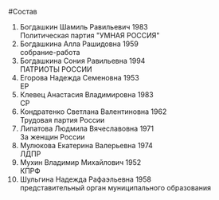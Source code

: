 #Состав
1. Богдашкин Шамиль Равильевич 1983   
    Политическая партия "УМНАЯ РОССИЯ"
2. Богдашкина Алла Рашидовна 1959   
    собрание-работа
3. Богдашкина Сония Равильевна 1994   
    ПАТРИОТЫ РОССИИ
4. Егорова Надежда Семеновна 1953   
    ЕР
5. Клевец Анастасия Владимировна 1983   
    СР
6. Кондратенко Светлана Валентиновна 1962   
    Трудовая партия России
7. Липатова Людмила Вячеславовна 1971   
    За женщин России
8. Мулюкова Екатерина Валерьевна 1974   
    ЛДПР
9. Мухин Владимир Михайлович 1952   
    КПРФ
10. Шульгина Надежда Рафаэльевна 1958   
    представительный орган муниципального образования
